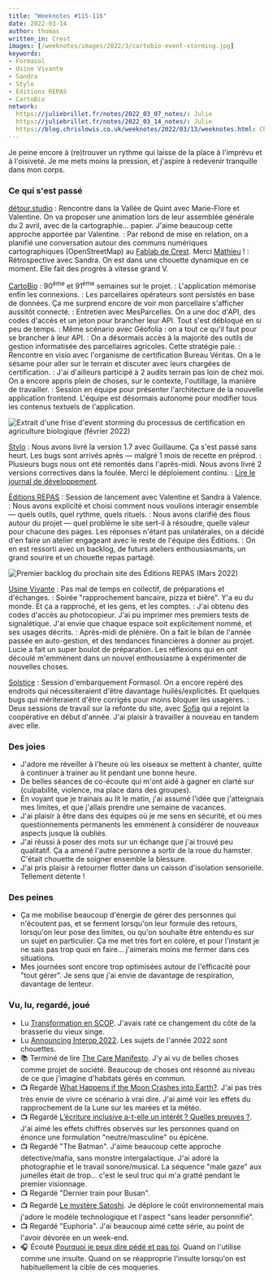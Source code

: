 ```yaml
---
title: "Weeknotes #115-116"
date: 2022-03-14
author: thomas
written_in: Crest
images: [/weeknotes/images/2022/3/cartobio-event-storming.jpg]
keywords:
- Formasol
- Usine Vivante
- Sandra
- Stylo
- Éditions REPAS
- CartoBio
network:
  https://juliebrillet.fr/notes/2022_03_07_notes/: Julie
  https://juliebrillet.fr/notes/2022_03_14_notes/: Julie
  https://blog.chrislowis.co.uk/weeknotes/2022/03/13/weeknotes.html: Chris
---
```


Je peine encore à (re)trouver un rythme qui laisse de la place à l'imprévu et à l'oisiveté.
Je me mets moins la pression, et j'aspire à redevenir tranquille dans mon corps.

<!--more-->

### Ce qui s'est passé

[détour.studio]
: Rencontre dans la Vallée de Quint avec Marie-Flore et Valentine. On va proposer une animation lors de leur assemblée générale du 2 avril, avec de la cartographie… papier. J'aime beaucoup cette approche apportée par Valentine.
: Par rebond de mise en relation, on a planifié une conversation autour des communs numériques cartographiques (OpenStreetMap) au [Fablab de Crest](https://8fablab.fr). Merci [Mathieu](https://mathieu.agopian.info/) !
: Rétrospective avec Sandra. On est dans une chouette dynamique en ce moment. Elle fait des progrès à vitesse grand V.

[CartoBio]
: 90<sup>ème</sup> et 91<sup>ème</sup> semaines sur le projet.
: L'application mémorise enfin les connexions.
: Les parcellaires opérateurs sont persistés en base de données. Ça me surprend encore de voir mon parcellaire s'afficher aussitôt connecté.
: Entretien avec MesParcelles. On a une doc d'API, des codes d'accès et un jeton pour brancher leur API. Tout s'est débloqué en si peu de temps.
: Même scénario avec Géofolia : on a tout ce qu'il faut pour se brancher à leur API.
: On a désormais accès à la majorité des outils de gestion informatisée des parcellaires agricoles. Cette stratégie paie.
: Rencontre en visio avec l'organisme de certification Bureau Véritas. On a le sésame pour aller sur le terrain et discuter avec leurs chargées de certification.
: J'ai d'ailleurs participé à 2 audits terrain pas loin de chez moi. On a encore appris plein de choses, sur le contexte, l'outillage, la manière de travailler.
: Session en équipe pour présenter l'architecture de la nouvelle application frontend. L'équipe est désormais autonome pour modifier tous les contenus textuels de l'application.

![](/weeknotes/images/2022/3/cartobio-event-storming.jpg "Extrait d'une frise d'event storming du processus de certification en agriculture biologique (février 2022)")

[Stylo]
: Nous avons livré la version 1.7 avec Guillaume. Ça s'est passé sans heurt. Les bugs sont arrivés après — malgré 1 mois de recette en préprod.
: Plusieurs bugs nous ont été remontés dans l'après-midi. Nous avons livré 2 versions correctives dans la foulée. Merci le déploiement continu.
: [Lire le journal de développement](https://github.com/EcrituresNumeriques/stylo/blob/master/JOURNAL.md#mercredi-9-mars-2022).

[Éditions REPAS]
: Session de lancement avec Valentine et Sandra à Valence.
: Nous avons explicité et choisi comment nous voulions interagir ensemble — quels outils, quel rythme, quels rituels.
: Nous avons clarifié des flous autour du projet — quel problème le site sert-il à résoudre, quelle valeur pour chacune des pages. Les réponses n'étant pas unilatérales, on a décidé d'en faire un atelier engageant avec le reste de l'équipe des Éditions.
: On en est ressorti avec un backlog, de futurs ateliers enthousiasmants, un grand sourire et un chouette repas partagé.

![](/weeknotes/images/2022/3/editions-repas-backlog.png "Premier backlog du prochain site des Éditions REPAS (Mars 2022)")

[Usine Vivante]
: Pas mal de temps en collectif, de préparations et d'échanges.
: Soirée "rapprochement bancaire, pizza et bière". Y'a eu du monde. Et ça a rapproché, et les gens, et les comptes.
: J'ai obtenu des codes d'accès au photocopieur. J'ai pu imprimer mes premiers tests de signalétique. J'ai envie que chaque espace soit explicitement nommé, et ses usages décrits.
: Après-midi de plénière. On a fait le bilan de l'année passée en auto-gestion, et des tendances financières à donner au projet. Lucie a fait un super boulot de préparation. Les réflexions qui en ont découlé m'emmènent dans un nouvel enthousiasme à expérimenter de nouvelles choses.

[Solstice]
: Session d'embarquement Formasol. On a encore repéré des endroits qui nécessiteraient d'être davantage huilés/explicités. Et quelques bugs qui mériteraient d'être corrigés pour moins bloquer les usagères.
: Deux sessions de travail sur la refonte du site, avec [Sofia] qui a rejoint la coopérative en début d'année. J'ai plaisir à travailler à nouveau en tandem avec elle.

### Des joies

- J'adore me réveiller à l'heure où les oiseaux se mettent à chanter, quitte à continuer à trainer au lit pendant une bonne heure.
- De belles séances de co-écoute qui m'ont aidé à gagner en clarté sur (culpabilité, violence, ma place dans des groupes).
- En voyant que je trainais au lit le matin, j'ai assumé l'idée que j'atteignais mes limites, et que j'allais prendre une semaine de vacances.
- J'ai plaisir à être dans des équipes où je me sens en sécurité, et où mes questionnements permanents les emmènent à considérer de nouveaux aspects jusque là oubliés.
- J'ai réussi à poser des mots sur un échange que j'ai trouvé peu qualitatif. Ça a amené l'autre personne a sortir de la roue du hamster. C'était chouette de soigner ensemble la blessure.
- J'ai pris plaisir à retourner flotter dans un caisson d'isolation sensorielle. Tellement détente !

### Des peines

- Ça me mobilise beaucoup d'énergie de gérer des personnes qui n'écoutent pas, et se ferment lorsqu'on leur formule des retours, lorsqu'on leur pose des limites, ou qu'on souhaite être entendu·es sur un sujet en particulier. Ça me met très fort en colère, et pour l'instant je ne sais pas trop quoi en faire… j'aimerais moins me fermer dans ces situations.
- Mes journées sont encore trop optimisées autour de l'efficacité pour "tout gérer". Je sens que j'ai envie de davantage de respiration, davantage de lenteur.

### Vu, lu, regardé, joué

- Lu [Transformation en SCOP](https://www.vieuxsinge.com/transformation-en-scop.html). J'avais raté ce changement du côté de la brasserie du vieux singe.
- Lu [Announcing Interop 2022](https://hacks.mozilla.org/2022/03/interop-2022/). Les sujets de l'année 2022 sont chouettes.
- 📚 Terminé de lire [The Care Manifesto](https://www.akpress.org/caremanifesto.html). J'y ai vu de belles choses comme projet de société. Beaucoup de choses ont résonné au niveau de ce que j'imagine d'habitats gérés en commun.
- 📺 Regardé [What Happens if the Moon Crashes into Earth?](https://www.youtube.com/watch?v=lheapd7bgLA). J'ai pas très très envie de vivre ce scénario à vrai dire. J'ai aimé voir les effets du rapprochement de la Lune sur les marées et la météo.
- 📺 Regardé [L’écriture inclusive a-t-elle un intérêt ? Quelles preuves ?](https://www.youtube.com/watch?v=url1TFdHlSI). J'ai aimé les effets chiffrés observés sur les personnes quand on énonce une formulation "neutre/masculine" ou épicène.
- 📺 Regardé "The Batman". J'aime beaucoup cette approche détective/mafia, sans monstre intergalactique. J'ai adoré la photographie et le travail sonore/musical. La séquence "male gaze" aux jumelles était de trop… c'est le seul truc qui m'a gratté pendant le premier visionnage.
- 📺 Regardé "Dernier train pour Busan".
- 📺 Regardé [Le mystère Satoshi](https://www.arte.tv/fr/videos/RC-021581/le-mystere-satoshi/). Je déplore le coût environnemental mais j'adore le modèle technologique et l'aspect "sans leader personnifié".
- 📺 Regardé "Euphoria". J'ai beaucoup aimé cette série, au point de l'avoir dévorée en un week-end.
- 🎧 Écouté [Pourquoi je peux dire pédé et pas toi](https://www.binge.audio/podcast/camille/pourquoi-je-peux-dire-pede-et-pas-toi). Quand on l'utilise comme une insulte. Quand on se réapproprie l'insulte lorsqu'on est habituellement la cible de ces moqueries.

[détour.studio]: /
[Solstice]: https://solstice.coop/
[Stylo]: https://github.com/EcrituresNumeriques/stylo
[CartoBio]: https://cartobio.org/
[Usine Vivante]: https://www.usinevivante.org
[La Zone]: http://la.zone
[YesWiki]: https://yeswiki.net
[NatureProgres]: http://np26.fr/
[Éditions REPAS]: http://editionsrepas.free.fr/

[Noémie]: https://noemiegirard.co
[Sandra]: https://sandrakpodar.net/
[Juliette]: https://twitter.com/ju_net01
[Sofia]: https://twitter.com/sofiaboulaarab
[Guillaume]: https://www.yuzutech.fr/
[Antoine]: https://www.quaternum.net/
[Yannick]: https://elsif.fr/
[Basile]: https://basilesimon.fr/
[Maïtané]: https://maiwann.net/
[Laurent]: https://cocotier.xyz/
[Audrey]: https://fr.linkedin.com/in/audreybramy
